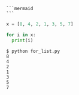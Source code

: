 <pre><code>```mermaid
```</code></pre>



```python
x = [8, 4, 2, 1, 3, 5, 7]

for i in x:
  print(i)
```

```shell
$ python for_list.py
8
4
2
1
3
5
7
```
